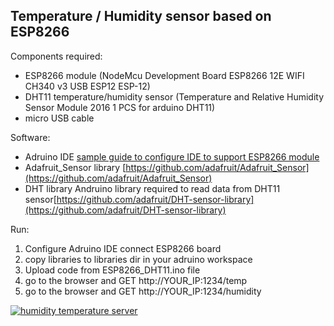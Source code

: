 ## Temperature / Humidity sensor based on ESP8266

Components required:
  
 - ESP8266 module (NodeMcu Development Board ESP8266 12E WIFI CH340 v3 USB ESP12 ESP-12)
 - DHT11 temperature/humidity sensor (Temperature and Relative Humidity Sensor Module 2016 1 PCS for arduino DHT11)
 - micro USB cable
 
Software:
 
 - Adruino IDE [sample guide to configure IDE to support ESP8266 module](http://www.instructables.com/id/Quick-Start-Guide-to-Arduino-IDE-With-NodeMCU-ESP8/)
 - Adafruit_Sensor library [https://github.com/adafruit/Adafruit_Sensor](https://github.com/adafruit/Adafruit_Sensor)
 - DHT library Andruino library required to read data from DHT11 sensor[https://github.com/adafruit/DHT-sensor-library](https://github.com/adafruit/DHT-sensor-library)
 
Run:
1. Configure Adruino IDE connect ESP8266 board
1. copy libraries to libraries dir in your adruino workspace
1. Upload code from ESP8266_DHT11.ino file 
1. go to the browser and GET http://YOUR_IP:1234/temp
1. go to the browser and GET http://YOUR_IP:1234/humidity

[![humidity temperature server](https://img.youtube.com/vi/myAJym105Ew/0.jpg)](https://youtu.be/myAJym105Ew)

